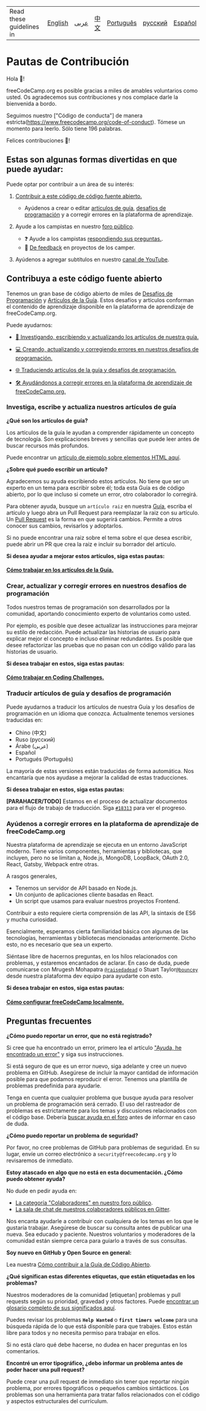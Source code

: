 <table>
    <tr>
        <!-- Do not translate this table -->
        <td> Read these guidelines in </td>
        <td><a href="/CONTRIBUTING.md"> English </a></td>
        <td><a href="/docs/arabic/CONTRIBUTING.md"> عربى </a></td>
        <td><a href="/docs/chinese/CONTRIBUTING.md"> 中文 </a></td>
        <td><a href="/docs/portuguese/CONTRIBUTING.md"> Português </a></td>
        <td><a href="/docs/russian/CONTRIBUTING.md"> русский </a></td>
        <td><a href="/docs/spanish/CONTRIBUTING.md"> Español </a></td>
    </tr>
</table>

# Pautas de Contribución

Hola 👋!

freeCodeCamp.org es posible gracias a miles de amables voluntarios como usted. Os agradecemos sus contribuciones y nos complace darle la bienvenida a bordo.

Seguimos nuestro ["Código de conducta"] de manera estricta(https://www.freecodecamp.org/code-of-conduct). Tómese un momento para leerlo. Sólo tiene 196 palabras.

Felices contribuciones 🎉!

## Estas son algunas formas divertidas en que puede ayudar:

Puede optar por contribuir a un área de su interés:

1. [Contribuir a este código de código fuente abierto.](#contribute-to-this-open-source-codebase)

    - Ayúdenos a crear o editar [artículos de guía](https://www.freecodecamp.org/guide), [desafíos de programación](https://www.freecodecamp.org/learn) y a corregir errores en la plataforma de aprendizaje.

2. Ayude a los campistas en nuestro [foro público](https://www.freecodecamp.org/forum/).

    - ❓ Ayude a los campistas [respondiendo sus preguntas.](https://www.freecodecamp.org/forum/?max_posts=1).
    - 💬 [De feedback](https://www.freecodecamp.org/forum/c/project-feedback?max_posts=1) en proyectos de los camper.

3. Ayúdenos a agregar subtítulos en nuestro [canal de YouTube](https://www.youtube.com/channel/UC8butISFwT-Wl7EV0hUK0BQ/videos).

## Contribuya a este código fuente abierto

Tenemos un gran base de código abierto de miles de [Desafíos de Programación](https://www.freecodecamp.org/learn) y [Artículos de la Guía](https://www.freecodecamp.org/guide). Estos desafíos y artículos conforman el contenido de aprendizaje disponible en la plataforma de aprendizaje de freeCodeCamp.org.

Puede ayudarnos:

- [📝 Investigando, escribiendo y actualizando los artículos de nuestra guía.](#investiga-escribe-y-actualiza-nuestros-artículos-de-guía)

- [💻 Creando, actualizando y corregiendo errores en nuestros desafíos de programación.](#crear-actualizar-y-corregir-errores-en-nuestros-desafíos-de-codificación)

- [🌐 Traduciendo artículos de la guía y desafíos de programación.](#traducir-artículos-de-guía-y-desafíos-de-codificación)

- [🛠 Ayudándonos a corregir errores en la plataforma de aprendizaje de freeCodeCamp.org.](#ayúdenos-a-corregir-errores-en-la-plataforma-de-aprendizaje-de-freeCodeCamp.org)

### Investiga, escribe y actualiza nuestros artículos de guía

**¿Qué son los artículos de guía?**

Los artículos de la guía le ayudan a comprender rápidamente un concepto de tecnología. Son explicaciones breves y sencillas que puede leer antes de buscar recursos más profundos.

Puede encontrar un [artículo de ejemplo sobre elementos HTML aquí](./client/src/pages/html/elements/index.md).

**¿Sobre qué puedo escribir un artículo?**

Agradecemos su ayuda escribiendo estos artículos. No tiene que ser un experto en un tema para escribir sobre él; toda esta Guía es de código abierto, por lo que incluso si comete un error, otro colaborador lo corregirá.

Para obtener ayuda, busque un `artículo raiz` en nuestra [Guía](https://www.freecodecamp.org/guide), escriba el artículo y luego abra un Pull Request para reemplazar la raiz con su artículo. Un [Pull Request](https://help.github.com/articles/about-pull-requests/) es la forma en que sugerirá cambios. Permite a otros conocer sus cambios, revisarlos y adoptarlos.

Si no puede encontrar una raiz sobre el tema sobre el que desea escribir, puede abrir un PR que crea la raiz e incluir su borrador del artículo.

**Si desea ayudar a mejorar estos artículos, siga estas pautas:**

#### [Cómo trabajar en los artículos de la Guía.](/docs/how-to-work-on-guide-articles.md)

### Crear, actualizar y corregir errores en nuestros desafíos de programación

Todos nuestros temas de programación son desarrollados por la comunidad, aportando conocimiento experto de voluntarios como usted.

Por ejemplo, es posible que desee actualizar las instrucciones para mejorar su estilo de redacción. Puede actualizar las historias de usuario para explicar mejor el concepto e incluso eliminar redundantes. Es posible que desee refactorizar las pruebas que no pasan con un código válido para las historias de usuario.

**Si desea trabajar en estos, siga estas pautas:**

#### [Cómo trabajar en Coding Challenges.](/docs/how-to-work-on-coding-challenges.md)

### Traducir artículos de guía y desafíos de programación

Puede ayudarnos a traducir los artículos de nuestra Guía y los desafíos de programación en un idioma que conozca. Actualmente tenemos versiones traducidas en:

- Chino (中文)
- Ruso (русский)
- Árabe (عربى)
- Español
- Portugués (Português)

La mayoría de estas versiones están traducidas de forma automática. Nos encantaría que nos ayudase a mejorar la calidad de estas traducciones.

**Si desea trabajar en estos, siga estas pautas:**

**[PARAHACER/TODO]** Estamos en el proceso de actualizar documentos para el flujo de trabajo de traducción. Siga [`#18313`](https://github.com/freeCodeCamp/freeCodeCamp/issues/18313) para ver el progreso.

### Ayúdenos a corregir errores en la plataforma de aprendizaje de freeCodeCamp.org

Nuestra plataforma de aprendizaje se ejecuta en un entorno JavaScript moderno. Tiene varios componentes, herramientas y bibliotecas, que incluyen, pero no se limitan a, Node.js, MongoDB, LoopBack, OAuth 2.0, React, Gatsby, Webpack entre otras.

A rasgos generales,

- Tenemos un servidor de API basado en Node.js.
- Un conjunto de aplicaciones cliente basadas en React.
- Un script que usamos para evaluar nuestros proyectos Frontend.

Contribuir a esto requiere cierta comprensión de las API, la sintaxis de ES6 y mucha curiosidad.

Esencialmente, esperamos cierta familiaridad básica con algunas de las tecnologías, herramientas y bibliotecas mencionadas anteriormente. Dicho esto, no es necesario que sea un experto.

Siéntase libre de hacernos preguntas, en los hilos relacionados con problemas, y estaremos encantados de aclarar. En caso de duda, puede comunicarse con Mrugesh Mohapatra [`@raisedadead`](https://github.com/raisedadead) o Stuart Taylor[`@bouncey`](https://github.com/bouncey) desde nuestra plataforma dev equipo para ayudarte con esto.

**Si desea trabajar en estos, siga estas pautas:**

#### [Cómo configurar freeCodeCamp localmente.](/docs/how-to-setup-freecodecamp-locally.md)

## Preguntas frecuentes

**¿Cómo puedo reportar un error, que no está registrado?**

Si cree que ha encontrado un error, primero lea el artículo ["Ayuda, he encontrado un error"](https://forum.freecodecamp.org/t/how-to-report-a-bug/19543) y siga sus instrucciones.

Si está seguro de que es un error nuevo, siga adelante y cree un nuevo problema en GitHub. Asegúrese de incluir la mayor cantidad de información posible para que podamos reproducir el error. Tenemos una plantilla de problemas predefinida para ayudarle.

Tenga en cuenta que cualquier problema que busque ayuda para resolver un problema de programación será cerrado. El uso del rastreador de problemas es estrictamente para los temas y discusiones relacionados con el código base. Debería [buscar ayuda en el foro](https://www.freecodecamp.org/forum) antes de informar en caso de duda.

**¿Cómo puedo reportar un problema de seguridad?**

Por favor, no cree problemas de GitHub para problemas de seguridad. En su lugar, envíe un correo electrónico a `security@freecodecamp.org` y lo revisaremos de inmediato.

**Estoy atascado en algo que no está en esta documentación. ¿Cómo puedo obtener ayuda?**

No dude en pedir ayuda en:

- [La categoría "Colaboradores" en nuestro foro público](https://www.freecodecamp.org/forum/c/contributors).
- [La sala de chat de nuestros colaboradores públicos en Gitter](https://gitter.im/FreeCodeCamp/Contributors).

Nos encanta ayudarle a contribuir con cualquiera de los temas en los que le gustaría trabajar. Asegúrese de buscar su consulta antes de publicar una nueva. Sea educado y paciente. Nuestros voluntarios y moderadores de la comunidad están siempre cerca para guiarlo a través de sus consultas.

**Soy nuevo en GitHub y Open Source en general:**

Lea nuestra [Cómo contribuir a la Guía de Código Abierto](https://github.com/freeCodeCamp/how-to-contribute-to-open-source).

**¿Qué significan estas diferentes etiquetas, que están etiquetadas en los problemas?**

Nuestros moderadores de la comunidad [etiquetan] problemas y pull requests según su prioridad, gravedad y otros factores. Puede [encontrar un glosario completo de sus significados aquí](https://github.com/freecodecamp/freecodecamp/labels).

Puedes revisar los problemas **`Help Wanted`** o **`first timers welcome`** para una búsqueda rápida de lo que está disponible para que trabajes. Estos están libre para todos y no necesita permiso para trabajar en ellos.

Si no está claro qué debe hacerse, no dudea en hacer preguntas en los comentarios.

**Encontré un error tipográfico, ¿debo informar un problema antes de poder hacer una pull request?**

Puede crear una pull request de inmediato sin tener que reportar ningún problema, por errores tipográficos o pequeños cambios sintácticos. Los problemas son una herramienta para tratar fallos relacionados con el código y aspectos estructurales del currículum.

